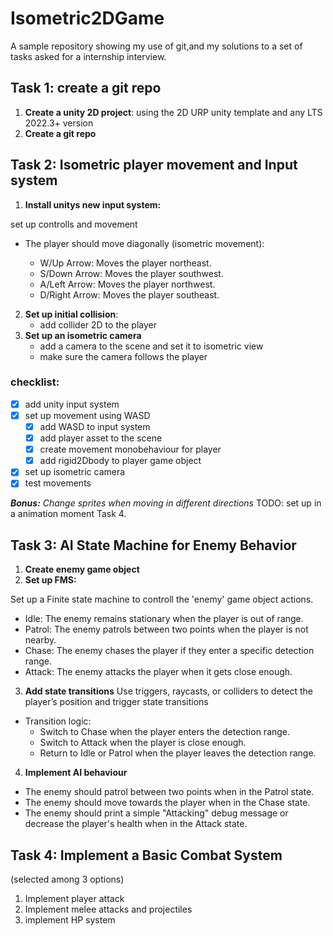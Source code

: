 # Isometric2DGame
 
 A sample repository showing my use of git,and my solutions to a set of tasks asked for a internship interview.

 ## Task 1: create a git repo

1.  <b>Create a unity 2D project</b>:
    using the 2D URP unity template and any LTS 2022.3+ version
2. <b>Create a git repo</b>

## Task 2: Isometric player movement and Input system

1. <b>Install unitys new input system:</b>

 set up controlls and movement
- The player should move diagonally (isometric movement):

    - W/Up Arrow: Moves the player northeast.
    - S/Down Arrow: Moves the player southwest.
    - A/Left Arrow: Moves the player northwest.
    - D/Right Arrow: Moves the player southeast.  

2. <b>Set up initial collision</b>: 
    - add collider 2D to the player
3. <b>Set up an isometric camera</b>
    - add a camera to the scene and set it to isometric view
    - make sure the camera follows the player

### checklist:
- [x] add unity input system
- [x] set up movement using WASD
    - [x] add WASD to input system
    - [x] add player asset to the scene
    - [x] create movement monobehaviour for player
    - [x] add rigid2Dbody to player game object
- [x] set up isometric camera
- [x] test movements

<i><b>Bonus:</b> Change sprites when moving in different directions</i> 
TODO: set up in a animation moment Task 4.


## Task 3: AI State Machine for Enemy Behavior

1. <b>Create enemy game object</b>
2. <b>Set up FMS:</b>

Set up a Finite state machine to controll the 'enemy' game object actions.
- Idle: The enemy remains stationary when the player is out of range.
- Patrol: The enemy patrols between two points when the player is not
nearby.
- Chase: The enemy chases the player if they enter a specific detection
range.
- Attack: The enemy attacks the player when it gets close enough.

3. <b>Add state transitions</b>
    Use triggers, raycasts, or colliders to detect the player’s position and trigger state transitions
- Transition logic:
    - Switch to Chase when the player enters the detection range.
    - Switch to Attack when the player is close enough.
    - Return to Idle or Patrol when the player leaves the detection range.
4. <b>Implement AI behaviour</b>
- The enemy should patrol between two points when in the Patrol state.
- The enemy should move towards the player when in the Chase state.
- The enemy should print a simple "Attacking" debug message or decrease the
player's health when in the Attack state.

## Task 4: Implement a Basic Combat System
(selected among 3 options)
1. Implement player attack
2. Implement melee attacks and projectiles
3. implement HP system

    